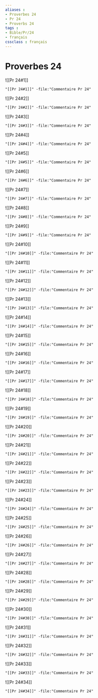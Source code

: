 ```yaml
---
aliases : 
- Proverbes 24
- Pr 24
- Proverbs 24
tags : 
- Bible/Pr/24
- français
cssclass : français
---
```


# Proverbes 24

![[Pr 24#1]]

```query
"[[Pr 24#1]]" -file:"Commentaire Pr 24"
```

![[Pr 24#2]]

```query
"[[Pr 24#2]]" -file:"Commentaire Pr 24"
```

![[Pr 24#3]]

```query
"[[Pr 24#3]]" -file:"Commentaire Pr 24"
```

![[Pr 24#4]]

```query
"[[Pr 24#4]]" -file:"Commentaire Pr 24"
```

![[Pr 24#5]]

```query
"[[Pr 24#5]]" -file:"Commentaire Pr 24"
```

![[Pr 24#6]]

```query
"[[Pr 24#6]]" -file:"Commentaire Pr 24"
```

![[Pr 24#7]]

```query
"[[Pr 24#7]]" -file:"Commentaire Pr 24"
```

![[Pr 24#8]]

```query
"[[Pr 24#8]]" -file:"Commentaire Pr 24"
```

![[Pr 24#9]]

```query
"[[Pr 24#9]]" -file:"Commentaire Pr 24"
```

![[Pr 24#10]]

```query
"[[Pr 24#10]]" -file:"Commentaire Pr 24"
```

![[Pr 24#11]]

```query
"[[Pr 24#11]]" -file:"Commentaire Pr 24"
```

![[Pr 24#12]]

```query
"[[Pr 24#12]]" -file:"Commentaire Pr 24"
```

![[Pr 24#13]]

```query
"[[Pr 24#13]]" -file:"Commentaire Pr 24"
```

![[Pr 24#14]]

```query
"[[Pr 24#14]]" -file:"Commentaire Pr 24"
```

![[Pr 24#15]]

```query
"[[Pr 24#15]]" -file:"Commentaire Pr 24"
```

![[Pr 24#16]]

```query
"[[Pr 24#16]]" -file:"Commentaire Pr 24"
```

![[Pr 24#17]]

```query
"[[Pr 24#17]]" -file:"Commentaire Pr 24"
```

![[Pr 24#18]]

```query
"[[Pr 24#18]]" -file:"Commentaire Pr 24"
```

![[Pr 24#19]]

```query
"[[Pr 24#19]]" -file:"Commentaire Pr 24"
```

![[Pr 24#20]]

```query
"[[Pr 24#20]]" -file:"Commentaire Pr 24"
```

![[Pr 24#21]]

```query
"[[Pr 24#21]]" -file:"Commentaire Pr 24"
```

![[Pr 24#22]]

```query
"[[Pr 24#22]]" -file:"Commentaire Pr 24"
```

![[Pr 24#23]]

```query
"[[Pr 24#23]]" -file:"Commentaire Pr 24"
```

![[Pr 24#24]]

```query
"[[Pr 24#24]]" -file:"Commentaire Pr 24"
```

![[Pr 24#25]]

```query
"[[Pr 24#25]]" -file:"Commentaire Pr 24"
```

![[Pr 24#26]]

```query
"[[Pr 24#26]]" -file:"Commentaire Pr 24"
```

![[Pr 24#27]]

```query
"[[Pr 24#27]]" -file:"Commentaire Pr 24"
```

![[Pr 24#28]]

```query
"[[Pr 24#28]]" -file:"Commentaire Pr 24"
```

![[Pr 24#29]]

```query
"[[Pr 24#29]]" -file:"Commentaire Pr 24"
```

![[Pr 24#30]]

```query
"[[Pr 24#30]]" -file:"Commentaire Pr 24"
```

![[Pr 24#31]]

```query
"[[Pr 24#31]]" -file:"Commentaire Pr 24"
```

![[Pr 24#32]]

```query
"[[Pr 24#32]]" -file:"Commentaire Pr 24"
```

![[Pr 24#33]]

```query
"[[Pr 24#33]]" -file:"Commentaire Pr 24"
```

![[Pr 24#34]]

```query
"[[Pr 24#34]]" -file:"Commentaire Pr 24"
```

